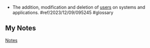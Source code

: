 - The addition, modification and deletion of [users](users.md) on systems and applications. #ref/2023/12/09/095245 #glossary 
## My Notes
[Notes](mynotes/account-administration-notes.md)
